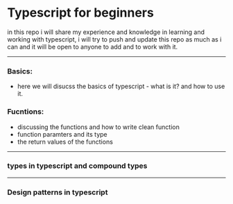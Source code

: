 # Typescript for beginners

in this repo i will share my experience and knowledge in learning and working with typescript, i will try to push and update this repo as much as i can and it will be open to anyone to add and to work with it.

---

### Basics:

- here we will disucss the basics of typescript - what is it? and how to use it.

### Fucntions:

- discussing the functions and how to write clean function
- function paramters and its type
- the return values of the functions

---

### types in typescript and compound types

---

### Design patterns in typescript

